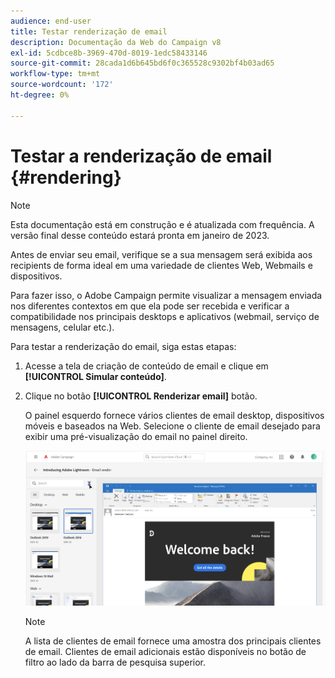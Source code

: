 ```yaml
---
audience: end-user
title: Testar renderização de email
description: Documentação da Web do Campaign v8
exl-id: 5cdbce8b-3969-470d-8019-1edc58433146
source-git-commit: 28cada1d6b645bd6f0c365528c9302bf4b03ad65
workflow-type: tm+mt
source-wordcount: '172'
ht-degree: 0%

---
```


# Testar a renderização de email {#rendering}

>[!NOTE]
>
>Esta documentação está em construção e é atualizada com frequência. A versão final desse conteúdo estará pronta em janeiro de 2023.

Antes de enviar seu email, verifique se a sua mensagem será exibida aos recipients de forma ideal em uma variedade de clientes Web, Webmails e dispositivos.

Para fazer isso, o Adobe Campaign permite visualizar a mensagem enviada nos diferentes contextos em que ela pode ser recebida e verificar a compatibilidade nos principais desktops e aplicativos (webmail, serviço de mensagens, celular etc.).

Para testar a renderização do email, siga estas etapas:

1. Acesse a tela de criação de conteúdo de email e clique em **[!UICONTROL Simular conteúdo]**.

1. Clique no botão **[!UICONTROL Renderizar email]** botão.

   O painel esquerdo fornece vários clientes de email desktop, dispositivos móveis e baseados na Web. Selecione o cliente de email desejado para exibir uma pré-visualização do email no painel direito.

   ![](assets/render-context.png)

   >[!NOTE]
   >
   >A lista de clientes de email fornece uma amostra dos principais clientes de email. Clientes de email adicionais estão disponíveis no botão de filtro ao lado da barra de pesquisa superior.

